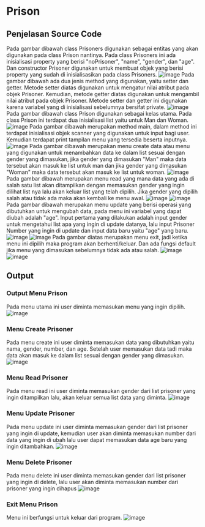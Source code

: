 # Prison
## Penjelasan Source Code
Pada gambar dibawah class Prisoners digunakan sebagai entitas yang akan digunakan pada class Prison nantinya. Pada class Prisoners ini ada inisialisasi property yang berisi "noPrisoner", "name", "gender", dan "age". Dan constructor Prisoner digunakan untuk membuat objek yang berisi property yang sudah di inisialisasikan pada class Prisoners.
![image](https://github.com/Taufik-Hidayat21/PostTestPBO2/assets/122289679/f0ce771b-ddf9-4fb0-92c3-90e7498f2025)
Pada gambar dibawah ada dua jenis method yang digunakan, yaitu setter dan getter. Metode setter diatas digunakan untuk mengatur nilai atribut pada objek Prisoner. Kemudian, metode getter diatas digunakan untuk mengambil nilai atribut pada objek Prisoner. Metode setter dan getter ini digunakan karena variabel yang di inisialisasi sebelumnya bersifat private.
![image](https://github.com/Taufik-Hidayat21/PostTestPBO2/assets/122289679/c64f2221-4b3f-4683-a1e8-530d0da9c98d)
Pada gambar dibawah class Prison digunakan sebagai kelas utama. Pada class Prison ini terdapat dua inisialisasi list yaitu untuk Man dan Woman.
![image](https://github.com/Taufik-Hidayat21/PostTestPBO2/assets/122289679/cb9ac699-2ff2-4f22-aca2-0c6766716712)
Pada gambar dibawah merupakan method main, dalam method ini terdapat inisialisasi objek scanner yang digunakan untuk input bagi user. Kemudian terdapat print tampilan menu yang tersedia beserta inputnya.
![image](https://github.com/Taufik-Hidayat21/PostTestPBO2/assets/122289679/6ab79718-7e93-449d-8237-92bcccd05759)
Pada gambar dibawah merupakan menu create data atau menu yang digunakan untuk menambahkan data ke dalam list sesuai dengan gender yang dimasukan, jika gender yang dimasukan "Man" maka data tersebut akan masuk ke list untuk man dan jika gender yang dimasukan "Woman" maka data tersebut akan masuk ke list untuk woman.
![image](https://github.com/Taufik-Hidayat21/PostTestPBO2/assets/122289679/071b3344-5aad-4105-9840-197af497f122)
Pada gambar dibawah merupakan menu read yang mana data yang ada di salah satu list akan ditampilkan dengan memasukan gender yang ingin dilihat list nya lalu akan keluar list yang telah dipilih. Jika gender yang dipilih salah atau tidak ada maka akan kembali ke menu awal.
![image](https://github.com/Taufik-Hidayat21/PostTestPBO2/assets/122289679/6a1d9dd2-64f4-456b-aa4d-92a7f1d9e9c6)
![image](https://github.com/Taufik-Hidayat21/PostTestPBO2/assets/122289679/f0f12a6f-86b3-41ef-86ff-da6a3e5abc1a)
Pada gambar dibawah merupakan menu update yang berisi operasi yang dibutuhkan untuk mengubah data, pada menu ini variabel yang dapat diubah adalah "age". Input pertama yang dilakukan adalah input gender untuk mengetahui list apa yang ingin di update datanya, lalu input Prisoner Number yang ingin di update dan input data baru yaitu "age" yang baru.
![image](https://github.com/Taufik-Hidayat21/PostTestPBO2/assets/122289679/8a0ccab8-b066-422e-84d7-4a9954aea965)
![image](https://github.com/Taufik-Hidayat21/PostTestPBO2/assets/122289679/06a1e4bb-2abc-4ea0-b14a-0feb16a0578e)
Pada gambar diatas merupakan menu exit, jadi ketika menu ini dipilih maka program akan berhenti/keluar. Dan ada fungsi default jika menu yang dimasukan sebelumnya tidak ada atau salah.
![image](https://github.com/Taufik-Hidayat21/PostTestPBO2/assets/122289679/f0178e04-26ad-482b-961b-0714de151802)
![image](https://github.com/Taufik-Hidayat21/PostTestPBO2/assets/122289679/a287dcaf-6974-4e2e-8588-d0a6295441f5)

## Output
### Output Menu Prison
Pada menu utama ini user diminta memasukan menu yang ingin dipilih.
![image](https://github.com/Taufik-Hidayat21/PostTestPBO2/assets/122289679/e2cf4a27-89f6-4021-ad84-313d579d5801)
### Menu Create Prisoner
Pada menu create ini user diminta memasukan data yang dibutuhkan yaitu nama, gender, number, dan age. Setelah user memasukan data tadi maka data akan masuk ke dalam list sesuai dengan gender yang dimasukan.
![image](https://github.com/Taufik-Hidayat21/PostTestPBO2/assets/122289679/768b1a25-7de0-4430-8ac8-2fc51e4eaf95)
### Menu Read Prisoner
Pada menu read ini user diminta memasukan gender dari list prisoner yang ingin ditampilkan lalu, akan keluar semua list data yang diminta.
![image](https://github.com/Taufik-Hidayat21/PostTestPBO2/assets/122289679/ee5613b8-1395-4a34-b8f3-7a8828b59c32)
### Menu Update Prisoner
Pada menu update ini user diminta memasukan gender dari list prisoner yang ingin di update, kemudian user akan diminta memasukan number dari data yang ingin di ubah lalu user dapat memasukan data age baru yang ingin ditambahkan.
![image](https://github.com/Taufik-Hidayat21/PostTestPBO2/assets/122289679/102419a0-fda0-4a8d-8353-8996945763e3)
### Menu Delete Prisoner
Pada menu delete ini user diminta memasukan gender dari list prisoner yang ingin di delete, lalu user akan diminta memasukan number dari prisoner yang ingin dihapus
![image](https://github.com/Taufik-Hidayat21/PostTestPBO2/assets/122289679/c760ecc7-da14-4399-a142-7dbdced49ab1)
### Exit Menu Prison
Menu ini berfungsi untuk keluar dari program.
![image](https://github.com/Taufik-Hidayat21/PostTestPBO2/assets/122289679/795e264f-45a0-4773-9363-aeb1c6f69121)
